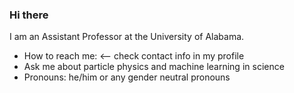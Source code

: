 ### Hi there

I am an Assistant Professor at the University of Alabama.

- How to reach me: <-- check contact info in my profile
- Ask me about particle physics and machine learning in science
- Pronouns: he/him or any gender neutral pronouns

<!--
**emanueleusai/emanueleusai** is a ✨ _special_ ✨ repository because its `README.md` (this file) appears on your GitHub profile.

Here are some ideas to get you started:

- 🔭 I’m currently working on ...
- 🌱 I’m currently learning ...
- 👯 I’m looking to collaborate on ...
- 🤔 I’m looking for help with ...
- 💬 Ask me about ...
- 📫 How to reach me: ...
- 😄 Pronouns: ...
- ⚡ Fun fact: ...
-->
